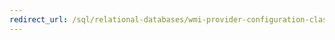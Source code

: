 ```yaml
---
redirect_url: /sql/relational-databases/wmi-provider-configuration-classes/serversettings-class/generalflags-property-serversettings-class?toc=%2fsql%2frelational-databases%2fwmi-provider-configuration-classes%2fserversettings-class%2ftoc.json
---
```

